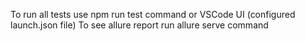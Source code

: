 To run all tests use npm run test command or VSCode UI (configured launch.json file)
To see allure report run allure serve command
